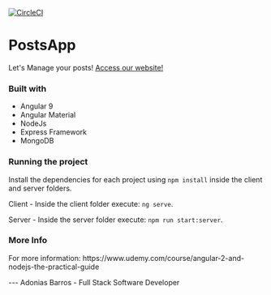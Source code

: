 [![CircleCI](https://circleci.com/gh/adoniasvsbarros/posts-app.svg?style=svg)](https://circleci.com/gh/adoniasvsbarros/posts-app)
# PostsApp
Let's Manage your posts! [Access our website!](http://mean-angular-node-avsb.s3-website.us-east-2.amazonaws.com)

### Built with
<ul>
  <li> Angular 9 </li>
  <li> Angular Material </li>
  <li> NodeJs </li>
  <li> Express Framework </li>
  <li> MongoDB </li>
</ul>

### Running the project

Install the dependencies for each project using ```npm install``` inside the client and server folders.


Client - Inside the client folder execute: ```ng serve```.


Server - Inside the server folder execute: ```npm run start:server```.


### More Info

<p>For more information: https://www.udemy.com/course/angular-2-and-nodejs-the-practical-guide</p>
---
Adonias Barros - Full Stack Software Developer
